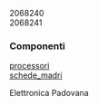 2068240 <br>
2068241 <br>

### Componenti ###
[processori](/componenti/processori.md) <br>
[schede_madri](/componenti/schede_madri.md)

Elettronica Padovana
